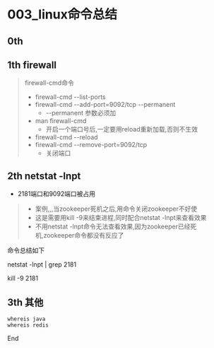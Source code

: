# 003_linux命令总结



## 0th





## 1th firewall

> firewall-cmd命令
>
> - firewall-cmd --list-ports 
> - firewall-cmd --add-port=9092/tcp --permanent
>   - --permanent 参数必须加
> - man firewall-cmd
>   - 开启一个端口号后,一定要用reload重新加载,否则不生效
> - firewall-cmd --reload
> - firewall-cmd --remove-port=9092/tcp
>   - 关闭端口





## 2th netstat -lnpt

- 2181端口和9092端口被占用 



> - 案例,,,当zookeeper死机之后,用命令关闭zookeeper不好使
> - 这是需要用kill -9来结束进程,同时配合netstat -lnpt来查看效果
> - 不用netstat -lnpt命令无法查看效果,因为zookeeper已经死机,zookeeper命令都没有反应了

命令总结如下

netstat -lnpt | grep 2181

kill -9 2181



## 3th 其他



```
whereis java
whereis redis
```











End